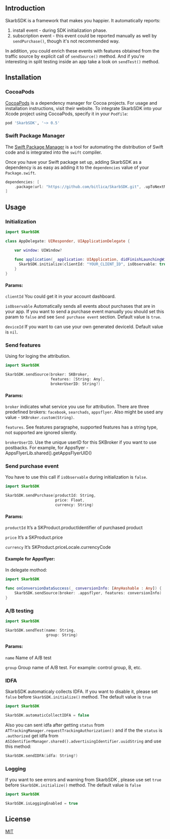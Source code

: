 ## Introduction
SkarbSDK is a framework that makes you happier.
It automatically reports: 
1. install event - during SDK initialization phase. 
2. subscription event - this event could be reported manually as well by `sendPurchase()`, though it's not recommended way. 

In addition, you could enrich these events with features obtained from the traffic source by explicit call of `sendSource()` method. And if you're interesting in split testing inside an app take a look on `sendTest()` method.

## Installation

### CocoaPods

[CocoaPods](https://cocoapods.org) is a dependency manager for Cocoa projects. For usage and installation instructions, visit their website. To integrate SkarbSDK into your Xcode project using CocoaPods, specify it in your `Podfile`:

```ruby
pod 'SkarbSDK', '~> 0.5'
```

### Swift Package Manager

The [Swift Package Manager](https://swift.org/package-manager/) is a tool for automating the distribution of Swift code and is integrated into the `swift` compiler.

Once you have your Swift package set up, adding SkarbSDK as a dependency is as easy as adding it to the `dependencies` value of your `Package.swift`.

```swift
dependencies: [
    .package(url: "https://github.com/bitlica/SkarbSDK.git", .upToNextMajor(from: "0.5.7"))
]
```

## Usage
### Initialization 

```swift
import SkarbSDK

class AppDelegate: UIResponder, UIApplicationDelegate {

    var window: UIWindow?
    
    func application(_ application: UIApplication, didFinishLaunchingWithOptions launchOptions: [UIApplicationLaunchOptionsKey: Any]?) -> Bool {
      SkarbSDK.initialize(clientId: "YOUR_CLIENT_ID", isObservable: true, deviceId: "YOUR_DEVICE_ID")
    }
}
```
#### Params:
```clientId``` You could get it in your account dashboard.

```isObservable``` Automatically sends all events about purchases that are in your app. If you want to send a purchase event manually you should set this param to ```false``` and see ```Send purchase event``` section. Default value is ```true```.

```deviceId``` If you want to can use your own generated deviceId. Default value is ```nil```.

### Send features 

Using for loging the attribution.

```swift
import SkarbSDK

SkarbSDK.sendSource(broker: SKBroker,
                    features: [String: Any],
                    brokerUserID: String?)
```
#### Params:
```broker``` indicates what service you use for attribution. There are three predefined brokers: ```facebook```, ```searchads```, ```appsflyer```. Also might be used any value - ```SKBroker.custom(String)```.

```features```. See features paragraphe, supported features has a string type, not supported are ignored silently. 

```brokerUserID```. Use the unique userID for this SKBroker if you want to use postbacks. For example, for Appsflyer - AppsFlyerLib.shared().getAppsFlyerUID()

### Send purchase event 

You have to use this call if ```isObservable``` during initialization is ```false```.

```swift
import SkarbSDK

SkarbSDK.sendPurchase(productId: String,
                      price: Float,
                      currency: String)													 
```
#### Params:
```productId``` It’s a SKProduct.productIdentifier of purchased product

```price``` It’s a SKProduct.price

```currency``` It’s SKProduct.priceLocale.currencyCode

#### Example for Appsflyer:
In delegate mothod:

```swift
import SkarbSDK

func onConversionDataSuccess(_ conversionInfo: [AnyHashable : Any]) {
    SkarbSDK.sendSource(broker: .appsflyer, features: conversionInfo)
}
```


### A/B testing

```swift
import SkarbSDK

SkarbSDK.sendTest(name: String,
                  group: String)
```
#### Params:
```name``` Name of A/B test

```group``` Group name of A/B test. For example: control group, B, etc.


### IDFA
SkarbSDK automaticaly collects IDFA. If you want to disable it, please set ```false``` before ```SkarbSDK.initialize()``` method. The default value is ```true```
```swift
import SkarbSDK

SkarbSDK.automaticCollectIDFA = false
```
Also you can sent idfa after getting ```status``` from ```ATTrackingManager.requestTrackingAuthorization()``` and if the the ```status``` is ```.authorized``` get idfa from ```ASIdentifierManager.shared().advertisingIdentifier.uuidString``` and use this method:
```swift
SkarbSDK.sendIDFA(idfa: String?)
```

### Logging
If you want to see errors and warning from SkarbSDK , please use set ```true``` before  ```SkarbSDK.initialize()``` method.  The default value is ```false```
```swift
import SkarbSDK

SkarbSDK.isLoggingEnabled = true
```

## License
[MIT](https://choosealicense.com/licenses/mit/)

